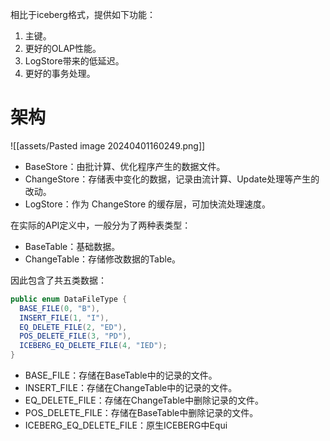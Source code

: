 相比于iceberg格式，提供如下功能：
1. 主键。
2. 更好的OLAP性能。
3. LogStore带来的低延迟。
4. 更好的事务处理。

# 架构
![[assets/Pasted image 20240401160249.png]]
- BaseStore：由批计算、优化程序产生的数据文件。
- ChangeStore：存储表中变化的数据，记录由流计算、Update处理等产生的改动。
- LogStore：作为 ChangeStore 的缓存层，可加快流处理速度。

在实际的API定义中，一般分为了两种表类型：
- BaseTable：基础数据。
- ChangeTable：存储修改数据的Table。

因此包含了共五类数据：
```java
public enum DataFileType {  
  BASE_FILE(0, "B"),  
  INSERT_FILE(1, "I"),  
  EQ_DELETE_FILE(2, "ED"),  
  POS_DELETE_FILE(3, "PD"),  
  ICEBERG_EQ_DELETE_FILE(4, "IED");
}
```

- BASE_FILE：存储在BaseTable中的记录的文件。
- INSERT_FILE：存储在ChangeTable中的记录的文件。
- EQ_DELETE_FILE：存储在ChangeTable中删除记录的文件。
- POS_DELETE_FILE：存储在BaseTable中删除记录的文件。
- ICEBERG_EQ_DELETE_FILE：原生ICEBERG中Equi